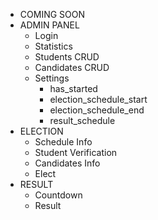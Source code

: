 - COMING SOON
- ADMIN PANEL
    - Login
    - Statistics
    - Students CRUD
    - Candidates CRUD
    - Settings
        - has_started
        - election_schedule_start
        - election_schedule_end
        - result_schedule
- ELECTION
    - Schedule Info
    - Student Verification
    - Candidates Info
    - Elect
- RESULT
    - Countdown
    - Result